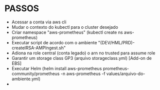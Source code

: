 # PASSOS

- Acessar a conta via aws cli
- Mudar o contexto do kubectl para o cluster desejado
- Criar namespace "aws-prometheus" (kubectl create ns aws-prometheus)
- Executar script de acordo com o ambiente "(DEV/HML/PRD)-createIRSA-AMPIngest.sh"
- Adiona na role central (conta legado) o arn no trusted para assume role
- Garantir um storage class GP3 (arquivo storageclass.yml) [Add-on de EBS]
- Executar Helm (helm install aws-prometheus prometheus-community/prometheus -n aws-prometheus -f values/arquivo-do-ambiente.yml)
- 